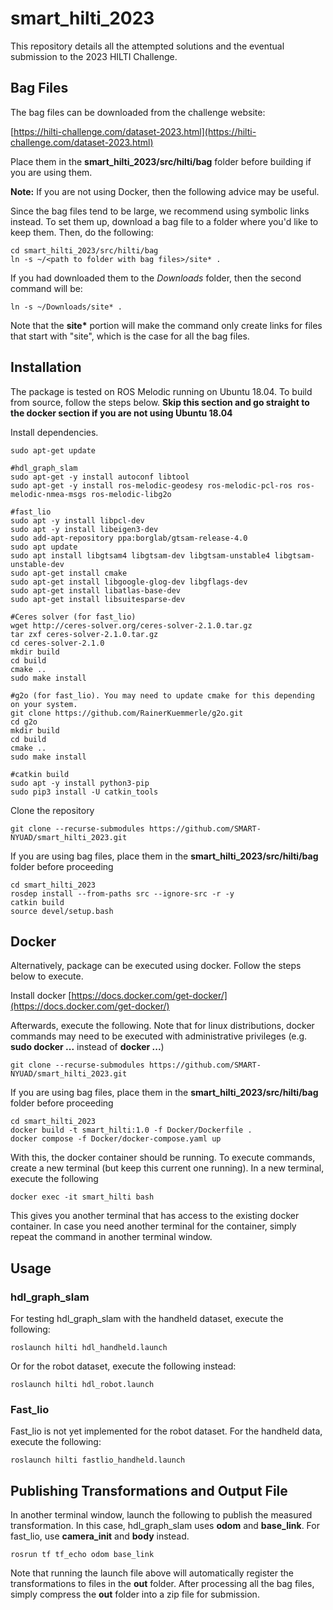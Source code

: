 # smart_hilti_2023
This repository details all the attempted solutions and the eventual submission to the 2023 HILTI Challenge.
## Bag Files
The bag files can be downloaded from the challenge website:

[https://hilti-challenge.com/dataset-2023.html](https://hilti-challenge.com/dataset-2023.html)

Place them in the **smart_hilti_2023/src/hilti/bag** folder before building if you are using them. 

**Note:** If you are not using Docker, then the following advice may be useful.

Since the bag files tend to be large, we recommend using symbolic links instead. To set them up, download a bag file to a folder where you'd like to keep them. Then, do the following:

```
cd smart_hilti_2023/src/hilti/bag
ln -s ~/<path to folder with bag files>/site* .
```
If you had downloaded them to the *Downloads* folder, then the second command will be: 
```
ln -s ~/Downloads/site* .
```
Note that the **site\*** portion will make the command only create links for files that start with "site", which is the case for all the bag files. 

## Installation
The package is tested on ROS Melodic running on Ubuntu 18.04. To build from source, follow the steps below. **Skip this section and go straight to the docker section if you are not using Ubuntu 18.04**

Install dependencies. 
```
sudo apt-get update 

#hdl_graph_slam
sudo apt-get -y install autoconf libtool
sudo apt-get -y install ros-melodic-geodesy ros-melodic-pcl-ros ros-melodic-nmea-msgs ros-melodic-libg2o

#fast_lio
sudo apt -y install libpcl-dev
sudo apt -y install libeigen3-dev
sudo add-apt-repository ppa:borglab/gtsam-release-4.0
sudo apt update
sudo apt install libgtsam4 libgtsam-dev libgtsam-unstable4 libgtsam-unstable-dev
sudo apt-get install cmake
sudo apt-get install libgoogle-glog-dev libgflags-dev
sudo apt-get install libatlas-base-dev
sudo apt-get install libsuitesparse-dev

#Ceres solver (for fast_lio)
wget http://ceres-solver.org/ceres-solver-2.1.0.tar.gz
tar zxf ceres-solver-2.1.0.tar.gz
cd ceres-solver-2.1.0
mkdir build
cd build
cmake ..
sudo make install

#g2o (for fast_lio). You may need to update cmake for this depending on your system. 
git clone https://github.com/RainerKuemmerle/g2o.git
cd g2o
mkdir build
cd build
cmake ..
sudo make install

#catkin build
sudo apt -y install python3-pip
sudo pip3 install -U catkin_tools
```
Clone the repository
```
git clone --recurse-submodules https://github.com/SMART-NYUAD/smart_hilti_2023.git
```
If you are using bag files, place them in the **smart_hilti_2023/src/hilti/bag** folder before proceeding
```
cd smart_hilti_2023
rosdep install --from-paths src --ignore-src -r -y
catkin build
source devel/setup.bash
```

## Docker
Alternatively, package can be executed using docker. Follow the steps below to execute. 

Install docker
[https://docs.docker.com/get-docker/](https://docs.docker.com/get-docker/)

Afterwards, execute the following. Note that for linux distributions, docker commands may need to be executed with administrative privileges (e.g. **sudo docker ...** instead of **docker ...**)
```
git clone --recurse-submodules https://github.com/SMART-NYUAD/smart_hilti_2023.git
```
If you are using bag files, place them in the **smart_hilti_2023/src/hilti/bag** folder before proceeding
```
cd smart_hilti_2023
docker build -t smart_hilti:1.0 -f Docker/Dockerfile .
docker compose -f Docker/docker-compose.yaml up
```
With this, the docker container should be running. To execute commands, create a new terminal (but keep this current one running). In a new terminal, execute the following
```
docker exec -it smart_hilti bash
```
This gives you another terminal that has access to the existing docker container. In case you need another terminal for the container, simply repeat the command in another terminal window.  

## Usage

### hdl_graph_slam
For testing hdl_graph_slam with the handheld dataset, execute the following:
```
roslaunch hilti hdl_handheld.launch
```
Or for the robot dataset, execute the following instead:
```
roslaunch hilti hdl_robot.launch
```

### Fast_lio
Fast_lio is not yet implemented for the robot dataset. For the handheld data, execute the following:
```
roslaunch hilti fastlio_handheld.launch
```

## Publishing Transformations and Output File
In another terminal window, launch the following to publish the measured transformation. In this case, hdl_graph_slam uses **odom** and **base_link**. For fast_lio, use **camera_init** and **body** instead. 
```
rosrun tf tf_echo odom base_link
```

Note that running the launch file above will automatically register the transformations to files in the **out** folder. After processing all the bag files, simply compress the **out** folder into a zip file for submission. 
